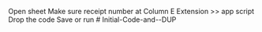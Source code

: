 Open sheet
Make sure receipt number at Column E 
Extension >> app script
Drop the code
Save or run # Initial-Code-and--DUP
